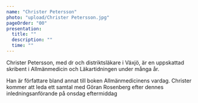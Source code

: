 ```yaml
---
name: "Christer Petersson"
photo: "upload/Christer Petersson.jpg"
pageOrder: "00"
presentation:
  title: ""
  description: ""
  time: ""
---
```

Christer Petersson, med dr och distriktsläkare i Växjö, är en uppskattad skribent i Allmänmedicin och Läkartidningen under många år. 

Han är författare bland annat till boken Allmänmedicinens vardag.  Christer kommer att leda ett samtal med Göran Rosenberg efter dennes inledningsanförande på onsdag eftermiddag